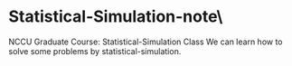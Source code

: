 # Statistical-Simulation-note\
NCCU Graduate Course: Statistical-Simulation Class
We can learn how to solve some problems by statistical-simulation.

